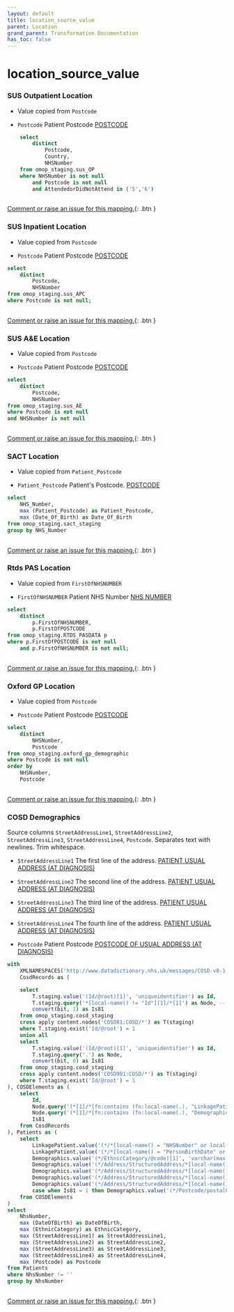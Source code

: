 ```yaml
---
layout: default
title: location_source_value
parent: Location
grand_parent: Transformation Documentation
has_toc: false
---
```

# location_source_value
### SUS Outpatient Location
* Value copied from `Postcode`

* `Postcode` Patient Postcode [POSTCODE](https://www.datadictionary.nhs.uk/data_elements/postcode.html)

```sql
	select
		distinct
			Postcode,
			Country,
			NHSNumber
	from omop_staging.sus_OP
	where NHSNumber is not null
		and Postcode is not null
		and AttendedorDidNotAttend in ('5','6')
	
```


[Comment or raise an issue for this mapping.](https://github.com/answerdigital/oxford-omop-data-mapper/issues/new?title=OMOP%20Location%20table%20location_source_value%20field%20SUS%20Outpatient%20Location%20mapping){: .btn }
### SUS Inpatient Location
* Value copied from `Postcode`

* `Postcode` Patient Postcode [POSTCODE](https://www.datadictionary.nhs.uk/data_elements/postcode.html)

```sql
select
	distinct
		Postcode,
		NHSNumber
from omop_staging.sus_APC
where Postcode is not null;
	
```


[Comment or raise an issue for this mapping.](https://github.com/answerdigital/oxford-omop-data-mapper/issues/new?title=OMOP%20Location%20table%20location_source_value%20field%20SUS%20Inpatient%20Location%20mapping){: .btn }
### SUS A&E Location
* Value copied from `Postcode`

* `Postcode` Patient Postcode [POSTCODE](https://www.datadictionary.nhs.uk/data_elements/postcode.html)

```sql
select
	distinct
		Postcode,
		NHSNumber
from omop_staging.sus_AE
where Postcode is not null
and NHSNumber is not null
	
```


[Comment or raise an issue for this mapping.](https://github.com/answerdigital/oxford-omop-data-mapper/issues/new?title=OMOP%20Location%20table%20location_source_value%20field%20SUS%20A&E%20Location%20mapping){: .btn }
### SACT Location
* Value copied from `Patient_Postcode`

* `Patient_Postcode` Patient's Postcode. [POSTCODE](https://www.datadictionary.nhs.uk/data_elements/postcode.html)

```sql
select
	NHS_Number,
	max (Patient_Postcode) as Patient_Postcode,
	max (Date_Of_Birth) as Date_Of_Birth
from omop_staging.sact_staging
group by NHS_Number
	
```


[Comment or raise an issue for this mapping.](https://github.com/answerdigital/oxford-omop-data-mapper/issues/new?title=OMOP%20Location%20table%20location_source_value%20field%20SACT%20Location%20mapping){: .btn }
### Rtds PAS Location
* Value copied from `FirstOfNHSNUMBER`

* `FirstOfNHSNUMBER` Patient NHS Number [NHS NUMBER](https://www.datadictionary.nhs.uk/data_elements/nhs_number.html)

```sql
select
	distinct
		p.FirstOfNHSNUMBER,
		p.FirstOfPOSTCODE
from omop_staging.RTDS_PASDATA p
where p.FirstOfPOSTCODE is not null
	and p.FirstOfNHSNUMBER is not null;
	
```


[Comment or raise an issue for this mapping.](https://github.com/answerdigital/oxford-omop-data-mapper/issues/new?title=OMOP%20Location%20table%20location_source_value%20field%20Rtds%20PAS%20Location%20mapping){: .btn }
### Oxford GP Location
* Value copied from `Postcode`

* `Postcode` Patient Postcode [POSTCODE](https://www.datadictionary.nhs.uk/data_elements/postcode.html)

```sql
select
	distinct
		NHSNumber,
		Postcode
from omop_staging.oxford_gp_demographic
where Postcode is not null
order by
	NHSNumber,
	Postcode
	
```


[Comment or raise an issue for this mapping.](https://github.com/answerdigital/oxford-omop-data-mapper/issues/new?title=OMOP%20Location%20table%20location_source_value%20field%20Oxford%20GP%20Location%20mapping){: .btn }
### COSD Demographics
Source columns  `StreetAddressLine1`, `StreetAddressLine2`, `StreetAddressLine3`, `StreetAddressLine4`, `Postcode`.
Separates text with newlines. Trim whitespace.

* `StreetAddressLine1` The first line of the address. [PATIENT USUAL ADDRESS (AT DIAGNOSIS)](https://www.datadictionary.nhs.uk/data_elements/patient_usual_address__at_diagnosis_.html)

* `StreetAddressLine2` The second line of the address. [PATIENT USUAL ADDRESS (AT DIAGNOSIS)](https://www.datadictionary.nhs.uk/data_elements/patient_usual_address__at_diagnosis_.html)

* `StreetAddressLine3` The third line of the address. [PATIENT USUAL ADDRESS (AT DIAGNOSIS)](https://www.datadictionary.nhs.uk/data_elements/patient_usual_address__at_diagnosis_.html)

* `StreetAddressLine4` The fourth line of the address. [PATIENT USUAL ADDRESS (AT DIAGNOSIS)](https://www.datadictionary.nhs.uk/data_elements/patient_usual_address__at_diagnosis_.html)

* `Postcode` Patient Postcode [POSTCODE OF USUAL ADDRESS (AT DIAGNOSIS)](https://www.datadictionary.nhs.uk/data_elements/postcode_of_usual_address__at_diagnosis_.html)

```sql
with 
	XMLNAMESPACES('http://www.datadictionary.nhs.uk/messages/COSD-v8-1' AS COSD81, 'http://www.datadictionary.nhs.uk/messages/COSD-v9-0-1' AS COSD901),
	CosdRecords as ( 

	select
		T.staging.value('(Id/@root)[1]', 'uniqueidentifier') as Id,
		T.staging.query('*[local-name() != "Id"][1]/*[1]') as Node, -- Select the first inner element of the element that is not called Id.
		convert(bit, 1) as Is81
	from omop_staging.cosd_staging
	cross apply content.nodes('COSD81:COSD/*') as T(staging)
	where T.staging.exist('Id/@root') = 1
	union all
	select
		T.staging.value('(Id/@root)[1]', 'uniqueidentifier') as Id,
		T.staging.query('.') as Node,
		convert(bit, 0) as Is81
	from omop_staging.cosd_staging
	cross apply content.nodes('COSD901:COSD/*') as T(staging)
	where T.staging.exist('Id/@root') = 1
), COSDElements as (
	select
		Id,
		Node.query('(*[1]/*[fn:contains (fn:local-name(.), "LinkagePatientId")])[1]') as LinkagePatient,
		Node.query('(*[1]/*[fn:contains (fn:local-name(.), "Demographics")])[1]') as Demographics,
		Is81
	from CosdRecords
), Patients as (
	select
		LinkagePatient.value('(*/*[local-name() = "NHSNumber" or local-name() = "NhsNumber"]/@extension)[1]', 'varchar(max)') as NhsNumber,
		LinkagePatient.value('(*/*[local-name() = "PersonBirthDate" or local-name() = "Birthdate"])[1]', 'varchar(max)') as DateOfBirth,
		Demographics.value('(*/EthnicCategory/@code)[1]', 'varchar(max)') as EthnicCategory,
		Demographics.value('(*/Address/StructuredAddress/*[local-name() = "StreetAddressLine" or local-name() = "streetAddressLine"][1]/text())[1]', 'VARCHAR(255)') as StreetAddressLine1,
		Demographics.value('(*/Address/StructuredAddress/*[local-name() = "StreetAddressLine" or local-name() = "streetAddressLine"][2]/text())[1]', 'VARCHAR(255)') as StreetAddressLine2,
		Demographics.value('(*/Address/StructuredAddress/*[local-name() = "StreetAddressLine" or local-name() = "streetAddressLine"][3]/text())[1]', 'VARCHAR(255)') as StreetAddressLine3,
		Demographics.value('(*/Address/StructuredAddress/*[local-name() = "StreetAddressLine" or local-name() = "streetAddressLine"][4]/text())[1]', 'VARCHAR(255)') as StreetAddressLine4,
		case when Is81 = 1 then Demographics.value('(*/Postcode/postalCode)[1]', 'varchar(max)') else Demographics.value('(*/PostcodeOfUsualAddressAtDiagnosis/text())[1]', 'VARCHAR(10)') end as Postcode
	from COSDElements
)
select
	NhsNumber,
	max (DateOfBirth) as DateOfBirth,
	max (EthnicCategory) as EthnicCategory,
	max (StreetAddressLine1) as StreetAddressLine1,
	max (StreetAddressLine2) as StreetAddressLine2,
	max (StreetAddressLine3) as StreetAddressLine3,
	max (StreetAddressLine4) as StreetAddressLine4,
	max (Postcode) as Postcode
from Patients 
where NhsNumber != ''
group by NhsNumber
	
```


[Comment or raise an issue for this mapping.](https://github.com/answerdigital/oxford-omop-data-mapper/issues/new?title=OMOP%20Location%20table%20location_source_value%20field%20COSD%20Demographics%20mapping){: .btn }

